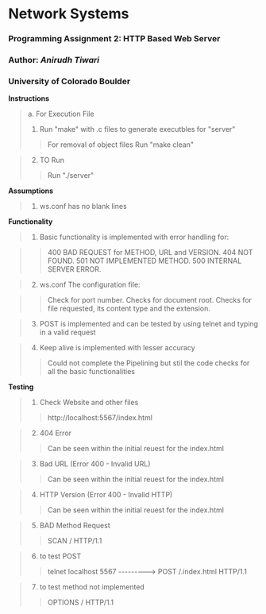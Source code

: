 # Network Systems
### Programming Assignment 2: HTTP Based Web Server
### Author: *Anirudh Tiwari*
### University of Colorado Boulder


**Instructions**

>a. For Execution File
>1. Run "make" with .c files to generate executbles for "server"
>>For removal of object files Run "make clean"

>2. TO Run
>>Run "./server"


**Assumptions**
>1. ws.conf has no blank lines

**Functionality**

>1. Basic functionality is implemented with error handling for:

>> 400 BAD REQUEST for METHOD, URL and VERSION.
>> 404 NOT FOUND.
>> 501 NOT IMPLEMENTED METHOD.
>> 500 INTERNAL SERVER ERROR.

>2. ws.conf The configuration file:

>> Check for port number.
>> Checks for document root.
>> Checks for file requested, its content type and the extension.

>3. POST is implemented and can be tested by using telnet and typing in a valid request

>4. Keep alive is implemented with lesser accuracy
>> Could not complete the Pipelining but stil the code checks for all the basic functionalities



**Testing**

>1. Check Website and other files
>> http://localhost:5567/index.html

>2. 404 Error
>> Can be seen within the initial reuest for the index.html

>3. Bad URL (Error 400 - Invalid URL)
>> Can be seen within the initial reuest for the index.html

>4. HTTP Version (Error 400 - Invalid HTTP)
>> Can be seen within the initial reuest for the index.html

>5. BAD Method Request
>> SCAN / HTTP/1.1

>6. to test POST
>> telnet localhost 5567 ---------> POST /.index.html HTTP/1.1

>7. to test method not implemented
>> OPTIONS / HTTP/1.1
